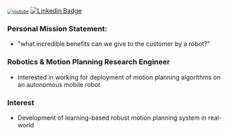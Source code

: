 [<img src="https://img.shields.io/badge/YouTube-FF0000?style=for-the-badge&logo=youtube&logoColor=white" alt="youtube" style="zoom:70%;" />](https://www.youtube.com/channel/UCCjVZi13p3LTqjysvHmIIhA/featured)      [<img src="https://img.shields.io/badge/-LinkedIn-blue?style=flat-square&logo=Linkedin&logoColor=white" alt="Linkedin Badge"  />](https://www.linkedin.com/in/sungho-woo-4693aa198/)

### Personal Mission Statement:

- "what incredible benefits can we give to the customer by a robot?"



### Robotics & Motion Planning Research Engineer 

- Interested in working for deployment of motion planning algorithms on an autonomous mobile robot



### Interest

- Development of learning-based robust motion planning system in real-world

